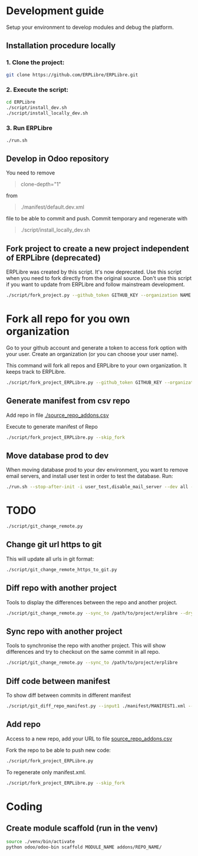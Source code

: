 # Development guide
Setup your environment to develop modules and debug the platform.

## Installation procedure locally
### 1. Clone the project:
```bash
git clone https://github.com/ERPLibre/ERPLibre.git
```

### 2. Execute the script:
```bash
cd ERPLibre
./script/install_dev.sh
./script/install_locally_dev.sh
```

### 3. Run ERPLibre
```bash
./run.sh
```

## Develop in Odoo repository
You need to remove
> clone-depth="1"

from
> ./manifest/default.dev.xml

file to be able to commit and push.
Commit temporary and regenerate with
> ./script/install_locally_dev.sh

## Fork project to create a new project independent of ERPLibre (deprecated)
ERPLibre was created by this script. It's now deprecated.
Use this script when you need to fork directly from the original source.
Don't use this script if you want to update from ERPLibre and follow mainstream development.
```bash
./script/fork_project.py --github_token GITHUB_KEY --organization NAME
```

# Fork all repo for you own organization
Go to your github account and generate a token to access fork option with your user. Create an organization (or you can choose your user name).

This command will fork all repos and ERPLibre to your own organization. It keeps track to ERPLibre.
```bash
./script/fork_project_ERPLibre.py --github_token GITHUB_KEY --organization NAME
```

## Generate manifest from csv repo
Add repo in file [./source_repo_addons.csv](./source_repo_addons.csv)

Execute to generate manifest of Repo
```bash
./script/fork_project_ERPLibre.py --skip_fork
```

## Move database prod to dev
When moving database prod to your dev environment, you want to remove email servers, and install user test in order to test the database.
Run:
```bash
./run.sh --stop-after-init -i user_test,disable_mail_server --dev all -d DATABASE
```

# TODO
```bash
./script/git_change_remote.py
```

## Change git url https to git
This will update all urls in git format:
```bash
./script/git_change_remote_https_to_git.py
```

## Diff repo with another project
Tools to display the differences between the repo and another project.
```bash
./script/git_change_remote.py --sync_to /path/to/project/erplibre --dry_sync
```

## Sync repo with another project
Tools to synchronise the repo with another project. This will show differences and try to checkout on the same commit in all repo.
```bash
./script/git_change_remote.py --sync_to /path/to/project/erplibre
```

## Diff code between manifest
To show diff between commits in different manifest
```bash
./script/git_diff_repo_manifest.py --input1 ./manifest/MANIFEST1.xml --input2 ./manifest/MANIFEST2.xml
```

## Add repo
Access to a new repo, add your URL to file [source_repo_addons.csv](../source_repo_addons.csv)

Fork the repo to be able to push new code:
```bash
./script/fork_project_ERPLibre.py
```

To regenerate only manifest.xml.
```bash
./script/fork_project_ERPLibre.py --skip_fork
```

# Coding
## Create module scaffold (run in the venv)
```bash
source ./venv/bin/activate
python odoo/odoo-bin scaffold MODULE_NAME addons/REPO_NAME/
```
